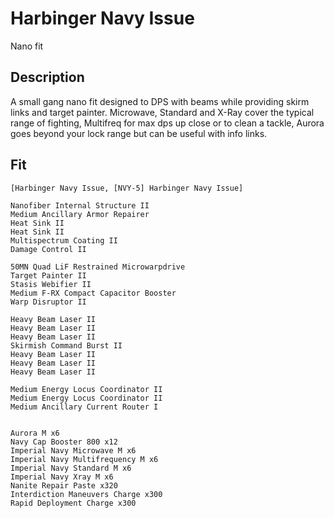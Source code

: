 # Harbinger Navy Issue

Nano fit

## Description

A small gang nano fit designed to DPS with beams while providing skirm links and target painter.
Microwave, Standard and X-Ray cover the typical range of fighting, Multifreq for max dps up close or
to clean a tackle, Aurora goes beyond your lock range but can be useful with info links.

## Fit

```
[Harbinger Navy Issue, [NVY-5] Harbinger Navy Issue]

Nanofiber Internal Structure II
Medium Ancillary Armor Repairer
Heat Sink II
Heat Sink II
Multispectrum Coating II
Damage Control II

50MN Quad LiF Restrained Microwarpdrive
Target Painter II
Stasis Webifier II
Medium F-RX Compact Capacitor Booster
Warp Disruptor II

Heavy Beam Laser II
Heavy Beam Laser II
Heavy Beam Laser II
Skirmish Command Burst II
Heavy Beam Laser II
Heavy Beam Laser II
Heavy Beam Laser II

Medium Energy Locus Coordinator II
Medium Energy Locus Coordinator II
Medium Ancillary Current Router I


Aurora M x6
Navy Cap Booster 800 x12
Imperial Navy Microwave M x6
Imperial Navy Multifrequency M x6
Imperial Navy Standard M x6
Imperial Navy Xray M x6
Nanite Repair Paste x320
Interdiction Maneuvers Charge x300
Rapid Deployment Charge x300
```